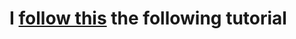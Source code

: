 # I [follow this](https://towardsdatascience.com/an-end-to-end-project-on-time-series-analysis-and-forecasting-with-python-4835e6bf050b)  the following tutorial

